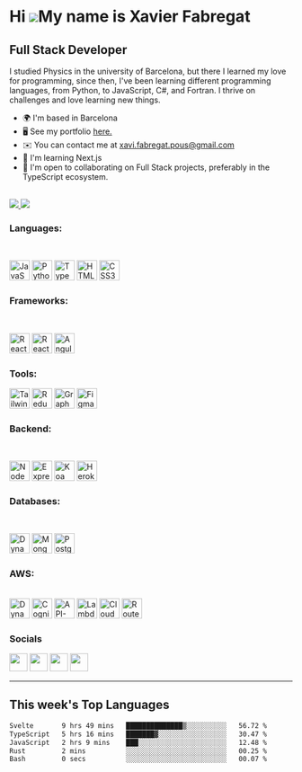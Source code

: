 Hi ![](https://user-images.githubusercontent.com/18350557/176309783-0785949b-9127-417c-8b55-ab5a4333674e.gif)My name is Xavier Fabregat
=======================================================================================================================================

Full Stack Developer
--------------------

I studied Physics in the university of Barcelona, but there I learned my love for programming, since then, I've been learning different programming languages, from Python, to JavaScript, C#, and Fortran. I thrive on challenges and love learning new things.

*   🌍  I'm based in Barcelona
*   🖥️  See my portfolio [here.](http://xavifabregat.com)
*   ✉️  You can contact me at [xavi.fabregat.pous@gmail.com](mailto:xavi.fabregat.pous@gmail.com)
*   🧠  I'm learning Next.js
*   🤝  I'm open to collaborating on Full Stack projects, preferably in the TypeScript ecosystem.
<br/>
<a href="https://www.twitter.com/XaviFabregat98" target="_blank" rel="noreferrer">
  <img src="https://img.shields.io/twitter/follow/XaviFabregat98?logo=twitter&style=for-the-badge&color=0891b2&labelColor=1c1917"/>
</a>
<a href="https://www.github.com/XavierFabregat" target="_blank" rel="noreferrer">
  <img src="https://img.shields.io/github/followers/XavierFabregat?logo=github&style=for-the-badge&color=0891b2&labelColor=1c1917" />
</a>

### Languages: 
<br />
<p align="left">
<a href="https://developer.mozilla.org/en-US/docs/Web/JavaScript" target="_blank" rel="noreferrer"><img src="https://raw.githubusercontent.com/danielcranney/readme-generator/main/public/icons/skills/javascript-colored.svg" width="36" height="36" alt="JavaScript" /></a>
<a href="https://www.python.org/" target="_blank" rel="noreferrer"><img src="https://raw.githubusercontent.com/danielcranney/readme-generator/main/public/icons/skills/python-colored.svg" width="36" height="36" alt="Python" /></a>
<a href="https://www.typescriptlang.org/" target="_blank" rel="noreferrer"><img src="https://raw.githubusercontent.com/danielcranney/readme-generator/main/public/icons/skills/typescript-colored.svg" width="36" height="36" alt="TypeScript" /></a>
<a href="https://developer.mozilla.org/en-US/docs/Glossary/HTML5" target="_blank" rel="noreferrer"><img src="https://raw.githubusercontent.com/danielcranney/readme-generator/main/public/icons/skills/html5-colored.svg" width="36" height="36" alt="HTML5" /></a>
<a href="https://www.w3.org/TR/CSS/#css" target="_blank" rel="noreferrer"><img src="https://raw.githubusercontent.com/danielcranney/readme-generator/main/public/icons/skills/css3-colored.svg" width="36" height="36" alt="CSS3" /></a>
</p>

### Frameworks: 
<br />
<p align="left">
<a href="https://reactjs.org/" target="_blank" rel="noreferrer"><img src="https://raw.githubusercontent.com/danielcranney/readme-generator/main/public/icons/skills/react-colored.svg" width="36" height="36" alt="React" /></a>
<a href="https://reactnative.dev/" target="_blank" rel="noreferrer"><img src="https://cdn.worldvectorlogo.com/logos/react-native-1.svg" width="36" height="36" alt="ReactNative" /></a>
<a href="https://angular.io/" target="_blank" rel="noreferrer"><img src="https://raw.githubusercontent.com/danielcranney/readme-generator/main/public/icons/skills/angularjs-colored.svg" width="36" height="36" alt="Angular" /></a>
</p>

### Tools: 
<p align="left">
<a href="https://tailwindcss.com/" target="_blank" rel="noreferrer"><img src="https://raw.githubusercontent.com/danielcranney/readme-generator/main/public/icons/skills/tailwindcss-colored.svg" width="36" height="36" alt="TailwindCSS" /></a>
<a href="https://redux.js.org/" target="_blank" rel="noreferrer"><img src="https://raw.githubusercontent.com/danielcranney/readme-generator/main/public/icons/skills/redux-colored.svg" width="36" height="36" alt="Redux" /></a>
<a href="https://graphql.org/" target="_blank" rel="noreferrer"><img src="https://raw.githubusercontent.com/danielcranney/readme-generator/main/public/icons/skills/graphql-colored.svg" width="36" height="36" alt="GraphQL" /></a>
<a href="https://www.figma.com/" target="_blank" rel="noreferrer"><img src="https://raw.githubusercontent.com/danielcranney/readme-generator/main/public/icons/skills/figma-colored.svg" width="36" height="36" alt="Figma" /></a>
</p>  

### Backend: 
<br />
<p align="left">
<a href="https://nodejs.org/en/" target="_blank" rel="noreferrer"><img src="https://raw.githubusercontent.com/danielcranney/readme-generator/main/public/icons/skills/nodejs-colored.svg" width="36" height="36" alt="NodeJS" /></a>
<a href="https://expressjs.com/" target="_blank" rel="noreferrer"><img src="https://cdn.worldvectorlogo.com/logos/express-109.svg" width="36" height="36" alt="Express" /></a>
<a href="https://koajs.com/" target="_blank" rel="noreferrer"><img src="https://cdn.worldvectorlogo.com/logos/koa-1.svg" width="36" height="36" alt="Koa" /></a>
<a href="https://www.heroku.com/" target="_blank" rel="noreferrer"><img src="https://raw.githubusercontent.com/danielcranney/readme-generator/main/public/icons/skills/heroku-colored.svg" width="36" height="36" alt="Heroku" /></a>
</p>

### Databases: 
<br />
<p align="left">
<a href="https://aws.amazon.com/dynamodb/" target="_blank" rel="noreferrer"><img src="https://cdn.worldvectorlogo.com/logos/aws-dynamodb.svg" width="36" height="36" alt="DynamoDB" /></a>
<a href="https://www.mongodb.com/" target="_blank" rel="noreferrer"><img src="https://raw.githubusercontent.com/danielcranney/readme-generator/main/public/icons/skills/mongodb-colored.svg" width="36" height="36" alt="MongoDB" /></a>
<a href="https://www.postgresql.org/" target="_blank" rel="noreferrer"><img src="https://raw.githubusercontent.com/danielcranney/readme-generator/main/public/icons/skills/postgresql-colored.svg" width="36" height="36" alt="PostgreSQL" /></a>
</p>

### AWS:
<br />
<a href="https://aws.amazon.com/dynamodb/" target="_blank" rel="noreferrer"><img src="https://cdn.worldvectorlogo.com/logos/aws-dynamodb.svg" width="36" height="36" alt="DynamoDB" /></a>
<a href="https://aws.amazon.com/cognito/" target="_blank" rel="noreferrer"><img src="https://cdn.worldvectorlogo.com/logos/aws-cognito.svg" width="36" height="36" alt="Cognito" /></a>
<a href="https://aws.amazon.com/api-gateway/" target="_blank" rel="noreferrer"><img src="https://cdn.worldvectorlogo.com/logos/aws-api-gateway.svg" width="36" height="36" alt="API-Gateway" /></a>
<a href="https://aws.amazon.com/lambda/" target="_blank" rel="noreferrer"><img src="https://cdn.worldvectorlogo.com/logos/aws-lambda.svg" width="36" height="36" alt="Lambda" /></a>
<a href="https://aws.amazon.com/cloudfront/" target="_blank" rel="noreferrer"><img src="https://cdn.worldvectorlogo.com/logos/aws-cloudfront.svg" width="36" height="36" alt="CloudFront" /></a>
<a href="https://aws.amazon.com/route-53/" target="_blank" rel="noreferrer"><img src="https://cdn.worldvectorlogo.com/logos/aws-route53.svg" width="36" height="36" alt="Route-53" /></a>
</p>
                    

### Socials
                  
<p align="left"> <a href="https://www.github.com/XavierFabregat" target="_blank" rel="noreferrer"><img src="https://cdn.worldvectorlogo.com/logos/github-icon-1.svg" width="32" height="32" /></a> <a href="https://www.linkedin.com/in/xavier-fabregat-0a198a231/" target="_blank" rel="noreferrer"><img src="https://raw.githubusercontent.com/danielcranney/readme-generator/main/public/icons/socials/linkedin.svg" width="32" height="32" /></a> <a href="https://www.stackoverflow.com/users/18531351/xavier-fabregat-pous" target="_blank" rel="noreferrer"><img src="https://raw.githubusercontent.com/danielcranney/readme-generator/main/public/icons/socials/stackoverflow.svg" width="32" height="32" /></a> <a href="https://www.twitter.com/XaviFabregat98" target="_blank" rel="noreferrer"><img src="https://raw.githubusercontent.com/danielcranney/readme-generator/main/public/icons/socials/twitter.svg" width="32" height="32" /></a></p>

---

## This week's Top Languages
<!--START_SECTION:waka-->

```txt
Svelte       9 hrs 49 mins   ██████████████▒░░░░░░░░░░   56.72 %
TypeScript   5 hrs 16 mins   ███████▓░░░░░░░░░░░░░░░░░   30.47 %
JavaScript   2 hrs 9 mins    ███░░░░░░░░░░░░░░░░░░░░░░   12.48 %
Rust         2 mins          ░░░░░░░░░░░░░░░░░░░░░░░░░   00.25 %
Bash         0 secs          ░░░░░░░░░░░░░░░░░░░░░░░░░   00.07 %
```

<!--END_SECTION:waka-->


